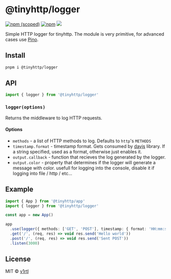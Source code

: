 # @tinyhttp/logger

[![npm (scoped)](https://img.shields.io/npm/v/@tinyhttp/logger?style=flat-square)](https://npmjs.com/package/@tinyhttp/logger) [![npm](https://img.shields.io/npm/dt/@tinyhttp/logger?style=flat-square)](https://npmjs.com/package/@tinyhttp/logger) [![](https://img.shields.io/badge/website-visit-hotpink?style=flat-square)](https://tinyhttp.v1rtl.site/mw/logger)

Simple HTTP logger for tinyhttp. The module is very primitive, for advanced cases use [Pino](https://github.com/pinojs/pino).

## Install

```sh
pnpm i @tinyhttp/logger
```

## API

```ts
import { logger } from '@tinyhttp/logger'
```

### `logger(options)`

Returns the middleware to log HTTP requests.

#### Options

- `methods` - a list of HTTP methods to log. Defaults to `http`'s `METHODS`
- `timestamp.format` - timestamp format. Gets consumed by [dayjs](https://day.js.org) library. If a string specified, used as a format, otherwise just enables it.
- `output.callback` - function that recieves the log generated by the logger.
- `output.color` - property that determines if the logger will generate a message with color. usefull for logging into the console, disable it if logging into file / http / etc...

## Example

```ts
import { App } from '@tinyhttp/app'
import { logger } from '@tinyhttp/logger'

const app = new App()

app
  .use(logger({ methods: ['GET', 'POST'], timestamp: { format: 'HH:mm:ss' }, output: { callback: console.log, color: false } }))
  .get('/', (req, res) => void res.send('Hello world'))
  .post('/', (req, res) => void res.send('Sent POST'))
  .listen(3000)
```

## License

MIT © [v1rtl](https://v1rtl.site)
